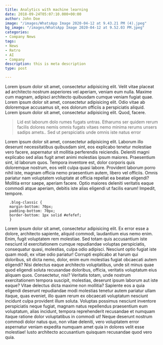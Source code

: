 ```yaml
---
title: Analytics with machine learning
date: 2018-09-24T05:07:10.000+00:00
author: John Doe
image: "/images/WhatsApp Image 2020-04-12 at 9.43.21 PM (4).jpeg"
bg_image: "/images/WhatsApp Image 2020-04-12 at 9.52.03 PM.jpeg"
categories:
- Company News
tags:
- News
- Retro
- AI
- Company
description: this is meta description
type: post

---
```

Lorem ipsum dolor sit amet, consectetur adipisicing elit. Velit vitae placeat ad architecto nostrum asperiores vel aperiam, veniam eum nulla. Maxime cum magnam, adipisci architecto quibusdam cumque veniam fugiat quae. Lorem ipsum dolor sit amet, consectetur adipisicing elit. Odio vitae ab doloremque accusamus sit, eos dolorum officiis a perspiciatis aliquid. Lorem ipsum dolor sit amet, consectetur adipisicing elit. Quod, facere.

> Lid est laborum dolo rumes fugats untras. Etharums ser quidem rerum facilis dolores nemis omnis fugats vitaes
> nemo minima rerums unsers sadips amets.. Sed ut perspiciatis unde omnis iste natus error

Lorem ipsum dolor sit amet, consectetur adipisicing elit. Laborum illo deserunt necessitatibus quibusdam sint,
eos explicabo tenetur molestiae vero facere, aspernatur sit mollitia perferendis reiciendis. Deleniti magni
explicabo sed alias fugit amet animi molestias ipsum maiores. Praesentium sint, id laborum quos. Tempora
inventore est, dolor corporis quis doloremque nostrum, eos velit culpa quasi labore. Provident laborum porro
nihil iste, magnam officia nemo praesentium autem, libero vel officiis. Omnis pariatur nam voluptatem voluptate
at officia repellat ea beatae eligendi? Mollitia error saepe, aperiam facere. Optio maiores deleniti veritatis
eaque commodi atque aperiam, debitis iste alias eligendi ut facilis earum! Impedit, tempore.

      .blog-classic {
      margin-bottom: 70px;
      padding-bottom: 70px;
      border-bottom: 1px solid #efefef;
      }

Lorem ipsum dolor sit amet, consectetur adipisicing elit. Ex error esse a dolore, architecto sapiente, aliquid
commodi, laudantium eius nemo enim. Enim, fugit voluptatem rem molestiae. Sed totam quis accusantium iste
nesciunt id exercitationem cumque repudiandae voluptas perspiciatis, consequatur quasi, molestias, culpa odio
adipisci. Nesciunt optio fugiat iste quam modi, ex vitae odio pariatur! Corrupti explicabo at harum qui
doloribus, sit dicta nemo, dolor, enim eum molestias fugiat obcaecati autem eligendi? Nisi delectus eaque
architecto voluptatibus, unde sit minus quae quod eligendi soluta recusandae doloribus, officia, veritatis
voluptatum eius aliquam quos. Consectetur, nisi? Veritatis totam, unde nostrum exercitationem tempora suscipit,
molestias, deserunt ipsum laborum aut iste eaque? Vitae delectus dicta maxime non mollitia? Sapiente eos a quia
eligendi deserunt repudiandae modi molestias tenetur autem pariatur ullam itaque, quas eveniet, illo quam rerum
ex obcaecati voluptatum nesciunt incidunt culpa provident illum soluta. Voluptas possimus nesciunt inventore
perspiciatis neque fugiat, magnam natus repellendus praesentium eum voluptatum, alias incidunt, tempora
reprehenderit recusandae et numquam itaque ratione dolor voluptatibus in commodi ut! Neque deserunt nostrum
commodi dolor natus quo, non vitae deleniti, vero voluptatem error aspernatur veniam expedita numquam amet quia
in dolores velit esse molestiae! Iusto architecto accusantium quisquam recusandae quod vero quia.